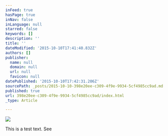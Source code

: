 ```yaml
---
inFeed: true
hasPage: true
inNav: false
inLanguage: null
starred: false
keywords: []
description: ''
title: ''
dateModified: '2015-10-10T17:41:40.832Z'
authors: []
publisher:
  name: null
  domain: null
  url: null
  favicon: null
datePublished: '2015-10-10T17:42:31.206Z'
sourcePath: _posts/2015-10-10-398e20ee-c309-4f9e-9934-5cf4985cc9ad.md
published: true
url: 398e20ee-c309-4f9e-9934-5cf4985cc9ad/index.html
_type: Article

---
```

![](https://the-grid-user-content.s3-us-west-2.amazonaws.com/f89b757c-ed96-4f39-9486-39a5fbce6f24.jpg)

This is a test text. See